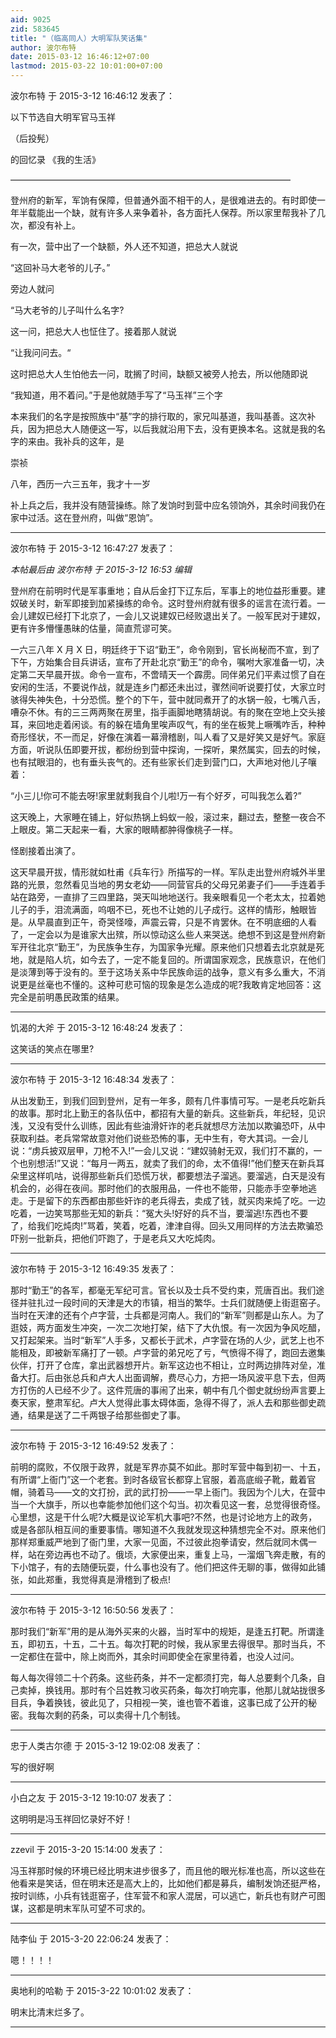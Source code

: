```yaml
---
aid: 9025
zid: 583645
title: "（临高同人）大明军队笑话集"
author: 波尔布特
date: 2015-03-12 16:46:12+07:00
lastmod: 2015-03-22 10:01:00+07:00
---
```


波尔布特 于 2015-3-12 16:46:12 发表了：

以下节选自大明军官马玉祥

（后投髡）

的回忆录 《我的生活》

————————————————————————————————

登州府的新军，军饷有保障，但普通外面不相干的人，是很难进去的。有时即使一年半载能出一个缺，就有许多人来争着补，各方面托人保荐。所以家里帮我补了几次，都没有补上。

有一次，营中出了一个缺额，外人还不知道，把总大人就说

“这回补马大老爷的儿子。”

旁边人就问

“马大老爷的儿子叫什么名字?

这一问，把总大人也怔住了。接着那人就说

“让我问问去。“

这时把总大人生怕他去一问，耽搁了时间，缺额又被旁人抢去，所以他随即说

“我知道，用不着问。”于是他就随手写了“马玉祥”三个字

本来我们的名字是按照族中“基”字的排行取的，家兄叫基道，我叫基善。这次补兵，因为把总大人随便这一写，以后我就沿用下去，没有更换本名。这就是我的名字的来由。我补兵的这年，是

崇祯

八年，西历一六三五年，我才十一岁

补上兵之后，我并没有随营操练。除了发饷时到营中应名领饷外，其余时间我仍在家中过活。这在登州府，叫做“恩饷”。

---

波尔布特 于 2015-3-12 16:47:27 发表了：

_本帖最后由 波尔布特 于 2015-3-12 16:53 编辑_

登州府在前明时代是军事重地；自从后金打下辽东后，军事上的地位益形重要。建奴破关时，新军即接到加紧操练的命令。这时登州府就有很多的谣言在流行着。一会儿建奴已经打下北京了，一会儿又说建奴已经败退出关了。一般军民对于建奴，更有许多懵懂愚昧的估量，简直荒谬可笑。

一六三八年 X 月 X 日，明廷终于下诏“勤王”，命令刚到，官长尚秘而不宣，到了下午，方始集合目兵讲话，宣布了开赴北京“勤王”的命令，嘱咐大家准备一切，决定第二天早晨开拔。命令一宣布，不啻晴天一个霹雳。同伴弟兄们平素过惯了自在安闲的生活，不要说作战，就是连乡门都还未出过，骤然间听说要打仗，大家立时骇得失神失色，十分恐慌。整个的下午，营中就同煮开了的水锅一般，七嘴八舌，嘈杂不休。有的三三两两聚在房里，指手画脚地瞎猜胡说。有的聚在空地上交头接耳，来回地走着闲谈。有的躲在墙角里唉声叹气，有的坐在板凳上噘嘴咋舌，种种奇形怪状，不一而足，好像在演着一幕滑稽剧，叫人看了又是好笑又是好气。家庭方面，听说队伍即要开拔，都纷纷到营中探询，一探听，果然属实，回去的时候，也有拭眼泪的，也有垂头丧气的。还有些家长们走到营门口，大声地对他儿子嚷着：

“小三儿!你可不能去呀!家里就剩我自个儿啦!万一有个好歹，可叫我怎么着?”

这天晚上，大家睡在铺上，好似热锅上蚂蚁一般，滚过来，翻过去，整整一夜合不上眼皮。第二天起来一看，大家的眼睛都肿得像桃子一样。

怪剧接着出演了。

这天早晨开拔，情形就如杜甫《兵车行》所描写的一样。军队走出登州府城外半里路的光景，忽然看见当地的男女老幼——同营官兵的父母兄弟妻子们——手连着手站在路旁，一直排了三四里路，哭天叫地地送行。我亲眼看见一个老太太，拉着她儿子的手，泪流满面，呜咽不已，死也不让她的儿子成行。这样的情形，触眼皆是。从早晨直到正午，奇哭怪嚎，声震云霄，只是不肯罢休。在不明底细的人看了，一定会以为是谁家大出殡，所以惊动这么些人来哭送。绝想不到这是登州府新军开往北京“勤王”，为民族争生存，为国家争光耀。原来他们只想着去北京就是死地，就是陷人坑，如今去了，一定不能复回的。所谓国家观念，民族意识，在他们是淡薄到等于没有的。至于这场关系中华民族命运的战争，意义有多么重大，不消说更是丝毫也不懂的。这种可悲可恼的现象是怎么造成的呢?我敢肯定地回答：这完全是前明愚民政策的结果。

---

饥渴的大斧 于 2015-3-12 16:48:24 发表了：

这笑话的笑点在哪里?

---

波尔布特 于 2015-3-12 16:48:34 发表了：

从出发勤王，到我们回到登州，足有一年多，颇有几件事情可写。一是老兵吃新兵的故事。那时北上勤王的各队伍中，都招有大量的新兵。这些新兵，年纪轻，见识浅，又没有受什么训练，因此有些油滑奸诈的老兵就想尽方法加以欺骗恐吓，从中获取利益。老兵常常故意对他们说些恐怖的事，无中生有，夸大其词。一会儿说：“虏兵披双层甲，刀枪不入!”一会儿又说：“建奴骑射无双，我们打不赢的，一个也别想活!”又说：“每月一两五，就卖了我们的命，太不值得!”他们整天在新兵耳朵里这样叽咕，说得那些新兵们恐慌万状，都要想法子溜逃。要溜逃，白天是没有机会的，必得在夜间。那时他们的衣服用品，一件也不能带，只能赤手空拳地逃走。于是留下的东西都由那些奸诈的老兵得去，卖成了钱，就买肉来炖了吃。一边吃着，一边笑骂那些无知的新兵：“冤大头!好好的兵不当，要溜逃!东西也不要了，给我们吃炖肉!”骂着，笑着，吃着，津津自得。回头又用同样的方法去欺骗恐吓别一批新兵，把他们吓跑了，于是老兵又大吃炖肉。

---

波尔布特 于 2015-3-12 16:49:35 发表了：

那时“勤王”的各军，都毫无军纪可言。官长以及士兵不受约束，荒唐百出。我们途径并驻扎过一段时间的天津是大的市镇，相当的繁华。士兵们就随便上街逛窑子。当时在天津的还有个卢字营，士兵都是河南人。我们的“新军”则都是山东人。为了逛妓，两方面发生冲突，一次二次地打架，结下了大仇恨。有一次因为争风吃醋，又打起架来。当时“新军”人手多，又都长于武术，卢字营在场的人少，武艺上也不能相及，即被新军痛打了一顿。卢字营的弟兄吃了亏，气愤得不得了，跑回去邀集伙伴，打开了仓库，拿出武器想开片。新军这边也不相让，立时两边排阵对垒，准备大打。后由张总兵和卢大人出面调解，费尽心力，方把一场风波平息下去，但两方打伤的人已经不少了。这件荒唐的事闹了出来，朝中有几个御史就纷纷声言要上奏天家，整肃军纪。卢大人觉得此事太碍体面，急得不得了，派人去和那些御史疏通，结果是送了二千两银子给那些御史了事。

---

波尔布特 于 2015-3-12 16:49:52 发表了：

前明的腐败，不仅限于政界，就是军界亦莫不如此。那时军营中每到初一、十五，有所谓“上衙门”这一个老套。到时各级官长都穿上官服，着高底缎子靴，戴着官帽，骑着马——文的文打扮，武的武打扮——一早上衙门。我因为个儿大，在营中当一个大旗手，所以也幸能参加他们这个勾当。初次看见这一套，总觉得很奇怪。心里想，这是干什么呢?大概是议论军机大事吧?不然，也是讨论地方上的政务，或是各部队相互间的重要事情。哪知道不久我就发现这种猜想完全不对。原来他们那样郑重威严地到了衙门里，大家一见面，不过彼此抱拳请安，然后就同木偶一样，站在旁边再也不动了。俄顷，大家便出来，重复上马，一溜烟飞奔走散，有的下小馆子，有的去随便玩耍，什么事也没有了。他们把这件无聊的事，做得如此铺张，如此郑重，我觉得真是滑稽到了极点!

---

波尔布特 于 2015-3-12 16:50:56 发表了：

那时我们“新军”用的是从海外买来的火器，当时军中的规矩，是逢五打靶。所谓逢五，即初五，十五，二十五。每次打靶的时候，我从家里去得很早。那时当兵，不一定都住在营中，除上岗而外，其余时间即使全在家里待着，也没人过问。

每人每次得领二十个药条。这些药条，并不一定都须打完，每人总要剩个几条，自己卖掉，换钱用。那时有个吕姓教习收买药条，每次打响完事，他那儿就站拢很多目兵，争着换钱，彼此见了，只相视一笑，谁也管不着谁，这事已成了公开的秘密。我每次剩的药条，可以卖得十几个制钱。

---

忠于人类古尔德 于 2015-3-12 19:02:08 发表了：

写的很好啊

---

小白之友 于 2015-3-12 19:10:07 发表了：

这明明是冯玉祥回忆录好不好！

---

zzevil 于 2015-3-20 15:14:00 发表了：

冯玉祥那时候的环境已经比明末进步很多了，而且他的眼光标准也高，所以这些在他看来是笑话，但在明末还是高大上的，比如他们都是募兵，编制发饷还挺严格，按时训练，小兵有钱逛窑子，住军营不和家人混居，可以逃亡，新兵也有财产可图谋，这都是明末军队可望不可求的。

---

陆李仙 于 2015-3-20 22:06:24 发表了：

嗯！！！！

---

奥地利的哈勒 于 2015-3-22 10:01:02 发表了：

明末比清末烂多了。

---
